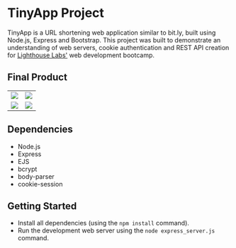 # TinyApp Project

TinyApp is a URL shortening web application similar to bit.ly, built using Node.js, Express and Bootstrap. This project was built to demonstrate an understanding of web servers, cookie authentication and REST API creation for [Lighthouse Labs'](https://www.lighthouselabs.ca/) web development bootcamp. 

## Final Product
| | |
| ------- | ------- |
| ![](https://media.giphy.com/media/EszOErCHvFdz7N2bhE/giphy.gif) | ![](https://media.giphy.com/media/woneT4bJzwWQC2W9Jd/giphy.gif) |
| ![](https://media.giphy.com/media/yggRbvhS8G1tv0AWer/giphy.gif) | ![](https://media.giphy.com/media/zRTAzuk1K54HezhTpk/giphy.gif)

## Dependencies
- Node.js
- Express
- EJS
- bcrypt
- body-parser
- cookie-session

## Getting Started

- Install all dependencies (using the `npm install` command).
- Run the development web server using the `node express_server.js` command.